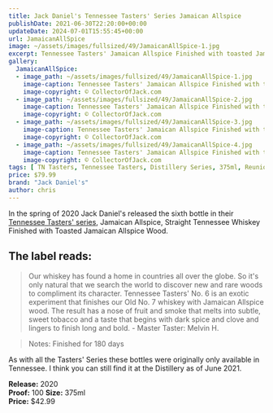 ```yaml
---
title: Jack Daniel's Tennessee Tasters' Series Jamaican Allspice
publishDate: 2021-06-30T22:20:00+00:00
updateDate: 2024-07-01T15:55:45+00:00
url: JamaicanAllSpice
image: ~/assets/images/fullsized/49/JamaicanAllSpice-1.jpg
excerpt: Tennessee Tasters' Jamaican Allspice Finished with toasted Jamaican Allspice Wood
gallery:
  JamaicanAllSpice:
  - image_path: ~/assets/images/fullsized/49/JamaicanAllSpice-1.jpg
    image-caption: Tennessee Tasters' Jamaican Allspice Finished with toasted Jamaican Allspice Wood front
    image-copyright: © CollectorOfJack.com
  - image_path: ~/assets/images/fullsized/49/JamaicanAllSpice-2.jpg
    image-caption: Tennessee Tasters' Jamaican Allspice Finished with toasted Jamaican Allspice Wood right side
    image-copyright: © CollectorOfJack.com
  - image_path: ~/assets/images/fullsized/49/JamaicanAllSpice-3.jpg
    image-caption: Tennessee Tasters' Jamaican Allspice Finished with toasted Jamaican Allspice Wood rear
    image-copyright: © CollectorOfJack.com
  - image_path: ~/assets/images/fullsized/49/JamaicanAllSpice-4.jpg
    image-caption: Tennessee Tasters' Jamaican Allspice Finished with toasted Jamaican Allspice Wood left side
    image-copyright: © CollectorOfJack.com
tags: [ TN Tasters, Tennessee Tasters, Distillery Series, 375ml, Reunion, Tasters Series, Tasters ]
price: $79.99
brand: "Jack Daniel's"
author: chris
---
```

In the spring of 2020 Jack Daniel's released the sixth bottle in their [Tennessee Tasters' series](/series/tasters-distillery), Jamaican Allspice, Straight Tennessee Whiskey Finished with Toasted Jamaican Allspice Wood.

## The label reads:
> Our whiskey has found a home in countries all over the globe. So it's only natural that we search the world to discover new and rare woods to compliment its character. Tennessee Tasters' No. 6 is an exotic experiment that finishes our Old No. 7 whiskey with Jamaican Allspice wood. The result has a nose of fruit and smoke that melts into subtle, sweet tobacco and a taste that begins with dark spice and clove and lingers to finish long and bold.
> \- Master Taster: Melvin H. 

> Notes: Finished for 180 days
    
As with all the Tasters' Series these bottles were originally only available in Tennessee. I think you can still find it at the Distillery as of June 2021. 

**Release:** 2020  
**Proof:** 100
**Size:** 375ml  
**Price:** $42.99  



